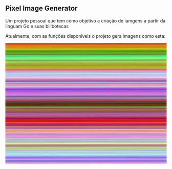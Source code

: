 ## Pixel Image Generator

Um projeto pessoal que tem como objetivo a criação de iamgens a partir da linguam Go e suas bilibotecas

Atualmente, com as funções disponíveis o projeto gera imagens como esta:

![165.png](https://github.com/ThomasMGuarnieri/pixelImageGenerator/blob/main/stripedImages/165.png?raw=true)
